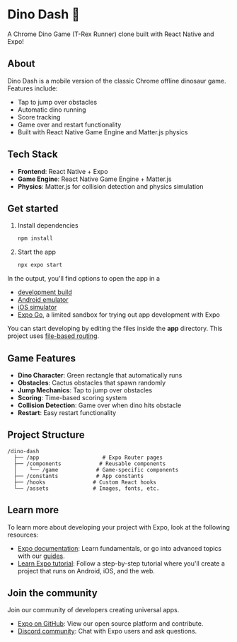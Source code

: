 # Dino Dash 🦖

A Chrome Dino Game (T-Rex Runner) clone built with React Native and Expo!

## About

Dino Dash is a mobile version of the classic Chrome offline dinosaur game. Features include:
- Tap to jump over obstacles
- Automatic dino running
- Score tracking
- Game over and restart functionality
- Built with React Native Game Engine and Matter.js physics

## Tech Stack

- **Frontend**: React Native + Expo
- **Game Engine**: React Native Game Engine + Matter.js
- **Physics**: Matter.js for collision detection and physics simulation

## Get started

1. Install dependencies

   ```bash
   npm install
   ```

2. Start the app

   ```bash
   npx expo start
   ```

In the output, you'll find options to open the app in a

- [development build](https://docs.expo.dev/develop/development-builds/introduction/)
- [Android emulator](https://docs.expo.dev/workflow/android-studio-emulator/)
- [iOS simulator](https://docs.expo.dev/workflow/ios-simulator/)
- [Expo Go](https://expo.dev/go), a limited sandbox for trying out app development with Expo

You can start developing by editing the files inside the **app** directory. This project uses [file-based routing](https://docs.expo.dev/router/introduction).

## Game Features

- **Dino Character**: Green rectangle that automatically runs
- **Obstacles**: Cactus obstacles that spawn randomly
- **Jump Mechanics**: Tap to jump over obstacles
- **Scoring**: Time-based scoring system
- **Collision Detection**: Game over when dino hits obstacle
- **Restart**: Easy restart functionality

## Project Structure

```
/dino-dash
  ├── /app                    # Expo Router pages
  ├── /components            # Reusable components
  │    └── /game            # Game-specific components
  ├── /constants            # App constants
  ├── /hooks               # Custom React hooks
  └── /assets              # Images, fonts, etc.
```

## Learn more

To learn more about developing your project with Expo, look at the following resources:

- [Expo documentation](https://docs.expo.dev/): Learn fundamentals, or go into advanced topics with our [guides](https://docs.expo.dev/guides).
- [Learn Expo tutorial](https://docs.expo.dev/tutorial/introduction/): Follow a step-by-step tutorial where you'll create a project that runs on Android, iOS, and the web.

## Join the community

Join our community of developers creating universal apps.

- [Expo on GitHub](https://github.com/expo/expo): View our open source platform and contribute.
- [Discord community](https://chat.expo.dev): Chat with Expo users and ask questions.
